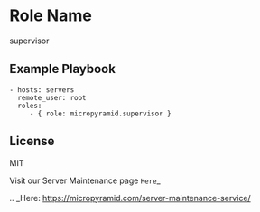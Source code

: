Role Name
========

supervisor

Example Playbook
-------------------------

    - hosts: servers
      remote_user: root
      roles:
         - { role: micropyramid.supervisor }

License
-------

MIT

Visit our Server Maintenance page `Here`_

.. _Here: https://micropyramid.com/server-maintenance-service/
